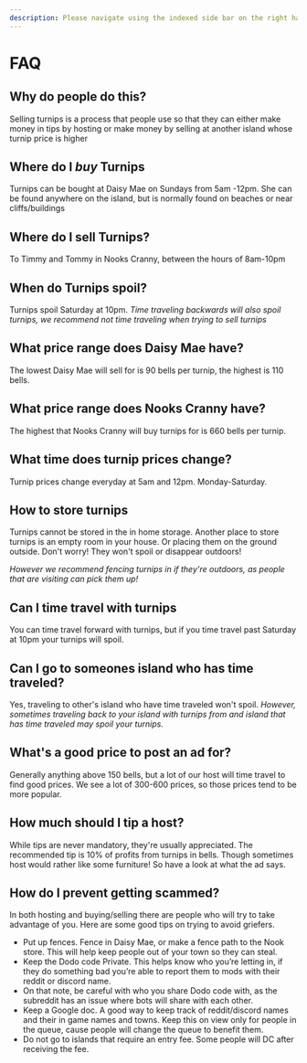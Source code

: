 ```yaml
---
description: Please navigate using the indexed side bar on the right hand side -->
---
```


# FAQ

## Why do people do this? 

Selling turnips is a process that people use so that they can either make money in tips by hosting or make money by selling at another island whose turnip price is higher

## Where do I _buy_ Turnips

Turnips can be bought at Daisy Mae on Sundays from 5am -12pm. She can be found anywhere on the island, but is normally found on beaches or near cliffs/buildings

## Where do I sell Turnips?

To Timmy and Tommy in Nooks Cranny, between the hours of 8am-10pm

## When do Turnips spoil?

Turnips spoil Saturday at 10pm. _Time traveling backwards will also spoil turnips, we recommend not time traveling when trying to sell turnips_

## What price range does Daisy Mae have?

The lowest Daisy Mae will sell for is 90 bells per turnip, the highest is 110 bells.

## What price range does Nooks Cranny have?

The highest that Nooks Cranny will buy turnips for is 660 bells per turnip. 

## What time does turnip prices change?

Turnip prices change everyday at 5am and 12pm. Monday-Saturday. 

## How to store turnips

Turnips cannot be stored in the in home storage. Another place to store turnips is an empty room in your house. Or placing them on the ground outside. Don't worry! They won't spoil or disappear outdoors! 

_However we recommend fencing turnips in if they're outdoors, as people that are visiting can pick them up!_

## Can I time travel with turnips

You can time travel forward with turnips, but if you time travel past Saturday at 10pm your turnips will spoil. 

## Can I go to someones island who has time traveled? 

Yes, traveling to other's island who have time traveled won't spoil. _However, sometimes traveling back to your island with turnips from and island that has time traveled may spoil your turnips._ 

## What's a good price to post an ad for? 

Generally anything above 150 bells, but a lot of our host will time travel to find good prices. We see a lot of 300-600 prices, so those prices tend to be more popular. 

## How much should I tip a host? 

While tips are never mandatory, they're usually appreciated. The recommended tip is 10% of profits from turnips in bells. Though sometimes host would rather like some furniture! So have a look at what the ad says.

## How do I prevent getting scammed? 

In both hosting and buying/selling there are people who will try to take advantage of you. Here are some good tips on trying to avoid griefers.   


* Put up fences. Fence in Daisy Mae, or make a fence path to the Nook store. This will help keep people out of your town so they can steal. 
* Keep the Dodo code Private. This helps know who you’re letting in, if they do something bad you’re able to report them to mods with their reddit or discord name. 
* On that note, be careful with who you share Dodo code with, as the subreddit has an issue where bots will share with each other. 
* Keep a Google doc. A good way to keep track of reddit/discord names and their in game names and towns. Keep this on view only for people in the queue, cause people will change the queue to benefit them. 
* Do not go to islands that require an entry fee. Some people will DC after receiving the fee. 





